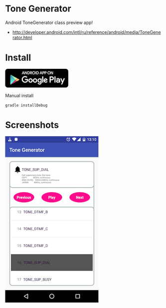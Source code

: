 # Tone Generator

Android ToneGenerator class preview app!

  * http://developer.android.com/intl/ru/reference/android/media/ToneGenerator.html

# Install

[![ Google Play](docs/google-play-badge.png)](https://play.google.com/store/apps/details?id=com.github.axet.tonegenerator) 

Manual install

    gradle installDebug

# Screenshots

![shot](/docs/shot.png)
